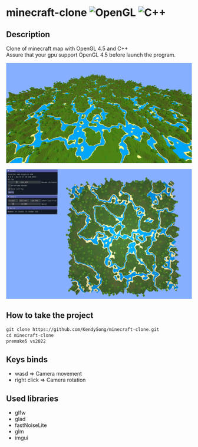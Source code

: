 # minecraft-clone ![OpenGL](https://img.shields.io/badge/OpenGL-%23FFFFFF.svg?style=for-the-badge&logo=opengl) ![C++](https://img.shields.io/badge/c++-%2300599C.svg?style=for-the-badge&logo=c%2B%2B&logoColor=white)

## Description
Clone of minecraft map with OpenGL 4.5 and C++</br>
Assure that your gpu support OpenGL 4.5 before launch the program.

<img src="https://github.com/KendySong/minecraft-clone/blob/main/screenshots/world-2.png"></img>

<img src="https://github.com/KendySong/minecraft-clone/blob/main/screenshots/water-2.png"></img>

## How to take the project
```git
git clone https://github.com/KendySong/minecraft-clone.git
cd minecraft-clone
premake5 vs2022
```

## Keys binds
- wasd        => Camera movement
- right click => Camera rotation

## Used libraries
- glfw
- glad
- fastNoiseLite
- glm
- imgui